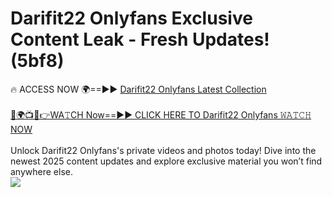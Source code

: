 # Darifit22 Onlyfans Exclusive Content Leak - Fresh Updates! (5bf8)

🔥 ACCESS NOW 🌍==►► <a href="https://tinyurl.com/kvy9nzfs" rel="nofollow">Darifit22 Onlyfans Latest Collection</a>
<br><br>
[🔴🌍📺📱👉WA𝚃CH Now==►► CLICK HERE TO Darifit22 Onlyfans 𝚆𝙰𝚃𝙲𝙷 NOW](https://tinyurl.com/kvy9nzfs)
<br><br>
Unlock Darifit22 Onlyfans's private videos and photos today! Dive into the newest 2025 content updates and explore exclusive material you won’t find anywhere else.
<br>
<a href="https://tinyurl.com/kvy9nzfs" rel="nofollow" data-target="animated-image.originalLink"><img src="https://camo.githubusercontent.com/8a4f000d20f83aca3bf7ec5f350d767afa0574a8a352519fd8cfa583a6f93a33/68747470733a2f2f692e696d6775722e636f6d2f644a486b345a712e676966" data-canonical-src="https://i.imgur.com/dJHk4Zq.gif" style="max-width: 100%; display: inline-block;" data-target="animated-image.originalImage"></a>
<br>

